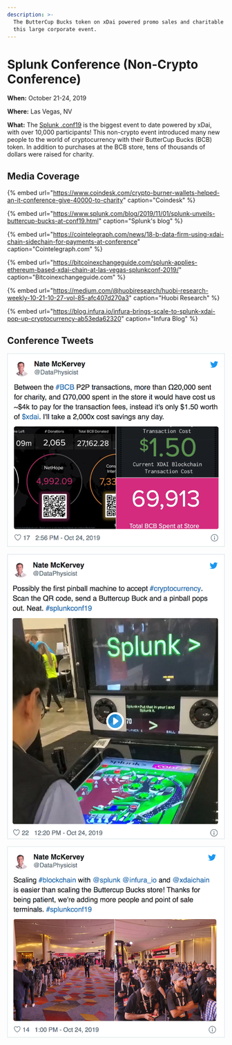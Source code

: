 ```yaml
---
description: >-
  The ButterCup Bucks token on xDai powered promo sales and charitable giving at
  this large corporate event.
---
```


# Splunk Conference \(Non-Crypto Conference\)

**When:** October 21-24, 2019

**Where:** Las Vegas, NV

**What:** The [Splunk .conf19](https://conf.splunk.com/) is the biggest event to date powered by xDai, with over 10,000 participants! This non-crypto event introduced many new people to the world of cryptocurrency with their ButterCup Bucks \(BCB\) token.  In addition to purchases at the BCB store, tens of thousands of dollars were raised for charity.

## Media Coverage

{% embed url="https://www.coindesk.com/crypto-burner-wallets-helped-an-it-conference-give-40000-to-charity" caption="Coindesk" %}

{% embed url="https://www.splunk.com/blog/2019/11/01/splunk-unveils-buttercup-bucks-at-conf19.html" caption="Splunk\'s blog" %}

{% embed url="https://cointelegraph.com/news/18-b-data-firm-using-xdai-chain-sidechain-for-payments-at-conference" caption="Cointelegraph.com" %}

{% embed url="https://bitcoinexchangeguide.com/splunk-applies-ethereum-based-xdai-chain-at-las-vegas-splunkconf-2019/" caption="Bitcoinexchangeguide.com" %}

{% embed url="https://medium.com/@huobiresearch/huobi-research-weekly-10-21-10-27-vol-85-afc407d270a3" caption="Huobi Research" %}

{% embed url="https://blog.infura.io/infura-brings-scale-to-splunk-xdai-pop-up-cryptocurrency-ab53eda62320" caption="Infura Blog" %}



## Conference Tweets

![2000x Cost Savings](../../../.gitbook/assets/splunk1.png)

![xDai Pinball Anyone?](../../../.gitbook/assets/splunk2.png)

![This is what adoption looks like!!!](../../../.gitbook/assets/splunk3.png)







